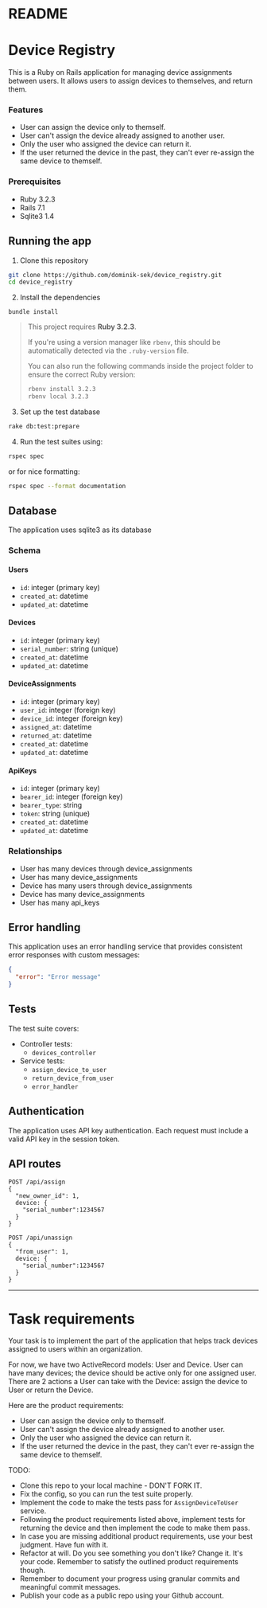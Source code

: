 # README

# Device Registry
This is a Ruby on Rails application for managing device assignments between users. It allows users to assign devices to themselves, and return them.
 
### Features 

- User can assign the device only to themself.
- User can't assign the device already assigned to another user.
- Only the user who assigned the device can return it.
- If the user returned the device in the past, they can't ever re-assign the same device to themself.

### Prerequisites
- Ruby 3.2.3
- Rails 7.1
- Sqlite3 1.4

## Running the app

1. Clone this repository
```bash
git clone https://github.com/dominik-sek/device_registry.git
cd device_registry
```
2. Install the dependencies
```
bundle install
```
>
> This project requires **Ruby 3.2.3**.
>
>If you're using a version manager like `rbenv`, this should be automatically detected via the `.ruby-version` file.
>
>You can also run the following commands inside the project folder to ensure the correct Ruby version:
>```bash
>rbenv install 3.2.3
>rbenv local 3.2.3
>```
3. Set up the test database
```bash
rake db:test:prepare 
```
4. Run the test suites using:
```bash
rspec spec
```
or for nice formatting:
```bash
rspec spec --format documentation 
```
## Database
The application uses sqlite3 as its database

### Schema

#### Users
- `id`: integer (primary key)
- `created_at`: datetime
- `updated_at`: datetime

#### Devices
- `id`: integer (primary key)
- `serial_number`: string (unique)
- `created_at`: datetime
- `updated_at`: datetime

#### DeviceAssignments
- `id`: integer (primary key)
- `user_id`: integer (foreign key)
- `device_id`: integer (foreign key)
- `assigned_at`: datetime
- `returned_at`: datetime
- `created_at`: datetime
- `updated_at`: datetime

#### ApiKeys
- `id`: integer (primary key)
- `bearer_id`: integer (foreign key)
- `bearer_type`: string
- `token`: string (unique)
- `created_at`: datetime
- `updated_at`: datetime

### Relationships
- User has many devices through device_assignments
- User has many device_assignments
- Device has many users through device_assignments
- Device has many device_assignments
- User has many api_keys

## Error handling
This application uses an error handling service that provides consistent error responses with custom messages:
```json
{
  "error": "Error message"
}
```
## Tests

The test suite covers:
- Controller tests:
  - `devices_controller`
- Service tests:
  - `assign_device_to_user`
  - `return_device_from_user`
  - `error_handler`

## Authentication
The application uses API key authentication. Each request must include a valid API key in the session token.

## API routes
```http
POST /api/assign
{
  "new_owner_id": 1,
  device: {
    "serial_number":1234567
  }
}
```

```http
POST /api/unassign
{
  "from_user": 1,
  device: {
    "serial_number":1234567
  }
}
```

--- 
# Task requirements
Your task is to implement the part of the application that helps track devices assigned to users within an organization.

For now, we have two ActiveRecord models: User and Device.
User can have many devices; the device should be active only for one assigned user.
There are 2 actions a User can take with the Device: assign the device to User or return the Device.

Here are the product requirements:
- User can assign the device only to themself. 
- User can't assign the device already assigned to another user.
- Only the user who assigned the device can return it. 
- If the user returned the device in the past, they can't ever re-assign the same device to themself.


TODO:
 - Clone this repo to your local machine - DON'T FORK IT.
 - Fix the config, so you can run the test suite properly.
 - Implement the code to make the tests pass for `AssignDeviceToUser` service.
 - Following the product requirements listed above, implement tests for returning the device and then implement the code to make them pass.
 - In case you are missing additional product requirements, use your best judgment. Have fun with it.
 - Refactor at will. Do you see something you don't like? Change it. It's your code. Remember to satisfy the outlined product requirements though.
 - Remember to document your progress using granular commits and meaningful commit messages.
 - Publish your code as a public repo using your Github account.
